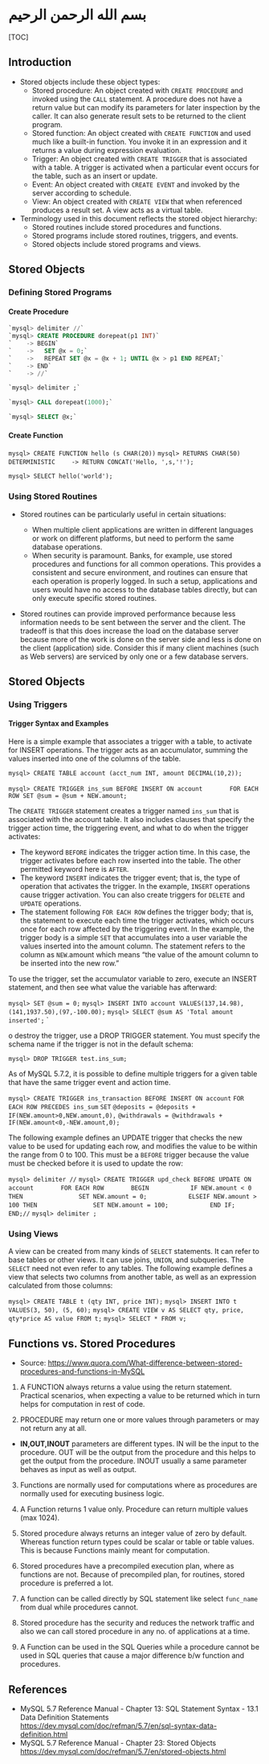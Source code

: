 # بسم الله الرحمن الرحيم

[TOC]

## Introduction

- Stored objects include these object types:
  - Stored procedure: An object created with `CREATE PROCEDURE` and invoked using the `CALL` statement. A procedure does not have a return value but can modify its parameters for later inspection by the caller. It can also generate result sets to be returned to the client program.
  - Stored function: An object created with `CREATE FUNCTION` and used much like a built-in function. You invoke it in an expression and it returns a value during expression evaluation.
  - Trigger: An object created with `CREATE TRIGGER` that is associated with a table. A trigger is activated when a particular event occurs for the table, such as an insert or update.
  - Event: An object created with `CREATE EVENT` and invoked by the server according to schedule.
  - View: An object created with `CREATE VIEW` that when referenced produces a result set. A view acts as a virtual table.
- Terminology used in this document reflects the stored object hierarchy:
  - Stored routines include stored procedures and functions.
  - Stored programs include stored routines, triggers, and events.
  - Stored objects include stored programs and views.

## Stored Objects

### Defining Stored Programs

#### Create Procedure

```sql
`mysql> delimiter //`
`mysql> CREATE PROCEDURE dorepeat(p1 INT)`
`    -> BEGIN`
`    ->   SET @x = 0;`
`    ->   REPEAT SET @x = @x + 1; UNTIL @x > p1 END REPEAT;`
`    -> END`
`    -> //`

`mysql> delimiter ;`

`mysql> CALL dorepeat(1000);`

`mysql> SELECT @x;`
```

#### Create Function

`mysql> CREATE FUNCTION hello (s CHAR(20))`
`mysql> RETURNS CHAR(50) DETERMINISTIC`
`    -> RETURN CONCAT('Hello, ',s,'!');`

`mysql> SELECT hello('world');`

### Using Stored Routines

- Stored routines can be particularly useful in certain situations:
  - When multiple client applications are written in different languages or work on different platforms, but need to perform the same database operations.
  - When security is paramount. Banks, for example, use stored procedures and functions for all common operations. This provides a consistent and secure environment, and routines can ensure that each operation is properly logged. In such a setup, applications and users would have no access to the database tables directly, but can only execute specific stored routines.

-  Stored routines can provide improved performance because less information needs to be sent between the server and the client. The tradeoff is that this does increase the load on the database server because more of the work is done on the server side and less is done on the client (application) side. Consider this if many client machines (such as Web servers) are serviced by only one or a few database servers.

## Stored Objects

### Using Triggers

#### Trigger Syntax and Examples

Here is a simple example that associates a trigger with a table, to activate for INSERT operations. The trigger acts as an accumulator, summing the values inserted into one of the columns of the table.

`mysql> CREATE TABLE account (acct_num INT, amount DECIMAL(10,2));`

`mysql> CREATE TRIGGER ins_sum BEFORE INSERT ON account`
`       FOR EACH ROW SET @sum = @sum + NEW.amount;`

The `CREATE TRIGGER` statement creates a trigger named `ins_sum` that is associated with the account table. It also includes clauses that specify the trigger action time, the triggering event, and what to do when the trigger activates:

- The keyword `BEFORE` indicates the trigger action time. In this case, the trigger activates before each row inserted into the table. The other permitted keyword here is `AFTER`.
- The keyword `INSERT` indicates the trigger event; that is, the type of operation that activates the trigger. In the example, `INSERT` operations cause trigger activation. You can also create triggers for `DELETE` and `UPDATE` operations.
- The statement following `FOR EACH ROW` defines the trigger body; that is, the statement to execute each time the trigger activates, which occurs once for each row affected by the triggering event. In the example, the trigger body is a simple `SET` that accumulates into a user variable the values inserted into the amount column. The statement refers to the column as `NEW`.amount which means “the value of the amount column to be inserted into the new row.”

To use the trigger, set the accumulator variable to zero, execute an INSERT statement, and then see what value the variable has afterward:

`mysql> SET @sum = 0;`
`mysql> INSERT INTO account VALUES(137,14.98),(141,1937.50),(97,-100.00);`
`mysql> SELECT @sum AS 'Total amount inserted';`
`

o destroy the trigger, use a DROP TRIGGER statement. You must specify the schema name if the trigger is not in the default schema:

`mysql> DROP TRIGGER test.ins_sum;`

As of MySQL 5.7.2, it is possible to define multiple triggers for a given table that have the same trigger event and action time.

`mysql> CREATE TRIGGER ins_transaction BEFORE INSERT ON account`
       `FOR EACH ROW PRECEDES ins_sum`
       `SET`
       `@deposits = @deposits + IF(NEW.amount>0,NEW.amount,0),`
       `@withdrawals = @withdrawals + IF(NEW.amount<0,-NEW.amount,0);`

The following example  defines an UPDATE trigger that checks the new value to be used for updating each row, and modifies the value to be within the range from 0 to 100. This must be a `BEFORE` trigger because the value must be checked before it is used to update the row:

`mysql> delimiter //`
`mysql> CREATE TRIGGER upd_check BEFORE UPDATE ON account`
`       FOR EACH ROW`
`       BEGIN`
`           IF NEW.amount < 0 THEN`
`               SET NEW.amount = 0;`
`           ELSEIF NEW.amount > 100 THEN`
`               SET NEW.amount = 100;`
`           END IF;`
`       END;//`
`mysql> delimiter ;`

### Using Views

 A view can be created from many kinds of `SELECT` statements. It can refer to base tables or other views. It can use joins, `UNION`, and subqueries. The `SELECT` need not even refer to any tables. The following example defines a view that selects two columns from another table, as well as an expression calculated from those columns:

`mysql> CREATE TABLE t (qty INT, price INT);`
`mysql> INSERT INTO t VALUES(3, 50), (5, 60);`
`mysql> CREATE VIEW v AS SELECT qty, price, qty*price AS value FROM t;`
`mysql> SELECT * FROM v;`

## Functions vs. Stored Procedures

- Source: <https://www.quora.com/What-difference-between-stored-procedures-and-functions-in-MySQL>

1. A FUNCTION always returns a value using the return statement. Practical scenarios, when expecting a value to be returned which in turn helps for computation in rest of code.

2. PROCEDURE may return one or more values through parameters or may not return any at all.

  - **IN,OUT,INOUT** parameters are different types. IN will be the input to the procedure. OUT will be the output from the procedure and this helps to get the output from the procedure. INOUT usually a same parameter behaves as input as well as output.

3. Functions are normally used for computations where as procedures are normally used for executing business logic.

4. A Function returns 1 value only. Procedure can return multiple values (max 1024).

5. Stored procedure always returns an integer value of zero by default. Whereas function return types could be scalar or table or table values. This is because Functions mainly meant for computation.

6. Stored procedures have a precompiled execution plan, where as functions are not. Because of precompiled plan, for routines, stored procedure is preferred a lot.

7. A function can be called directly by SQL statement like select `func_name` from dual while procedures cannot.

8. Stored procedure has the security and reduces the network traffic and also we can call stored procedure in any no. of applications at a time.

9. A Function can be used in the SQL Queries while a procedure cannot be used in SQL queries that cause a major difference b/w function and procedures.

## References

- MySQL 5.7 Reference Manual - Chapter 13:  SQL Statement Syntax - 13.1 Data Definition Statements  <https://dev.mysql.com/doc/refman/5.7/en/sql-syntax-data-definition.html>
- MySQL 5.7 Reference Manual - Chapter 23: Stored Objects <https://dev.mysql.com/doc/refman/5.7/en/stored-objects.html>